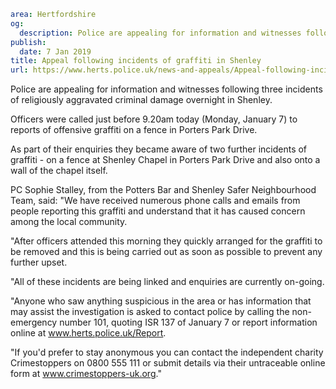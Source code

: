 ```yaml
area: Hertfordshire
og:
  description: Police are appealing for information and witnesses following three incidents of religiously aggravated criminal damage overnight in Shenley.
publish:
  date: 7 Jan 2019
title: Appeal following incidents of graffiti in Shenley
url: https://www.herts.police.uk/news-and-appeals/Appeal-following-incidents-of-graffiti-in-Shenley-2332
```

Police are appealing for information and witnesses following three incidents of religiously aggravated criminal damage overnight in Shenley.

Officers were called just before 9.20am today (Monday, January 7) to reports of offensive graffiti on a fence in Porters Park Drive.

As part of their enquiries they became aware of two further incidents of graffiti - on a fence at Shenley Chapel in Porters Park Drive and also onto a wall of the chapel itself.

PC Sophie Stalley, from the Potters Bar and Shenley Safer Neighbourhood Team, said: "We have received numerous phone calls and emails from people reporting this graffiti and understand that it has caused concern among the local community.

"After officers attended this morning they quickly arranged for the graffiti to be removed and this is being carried out as soon as possible to prevent any further upset.

"All of these incidents are being linked and enquiries are currently on-going.

"Anyone who saw anything suspicious in the area or has information that may assist the investigation is asked to contact police by calling the non-emergency number 101, quoting ISR 137 of January 7 or report information online at www.herts.police.uk/Report.

"If you'd prefer to stay anonymous you can contact the independent charity Crimestoppers on 0800 555 111 or submit details via their untraceable online form at www.crimestoppers-uk.org."
